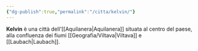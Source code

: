 ```yaml
---
{"dg-publish":true,"permalink":"/citta/kelvin/"}
---
```


**Kelvin** è una città dell'[[Aquilanera\|Aquilanera]] situata al centro del paese, alla confluenza dei fiumi [[Geografia/Viltava\|Viltava]] e [[Laubach\|Laubach]]. 